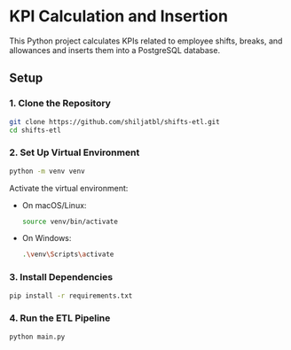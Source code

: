 
# KPI Calculation and Insertion

This Python project calculates KPIs related to employee shifts, breaks, and allowances and inserts them into a PostgreSQL database.

## Setup

### 1. Clone the Repository

```bash
git clone https://github.com/shiljatbl/shifts-etl.git
cd shifts-etl
```

### 2. Set Up Virtual Environment

```bash
python -m venv venv
```

Activate the virtual environment:

- On macOS/Linux:
  ```bash
  source venv/bin/activate
  ```
- On Windows:
  ```bash
  .\venv\Scripts\activate
  ```

### 3. Install Dependencies

```bash
pip install -r requirements.txt
```


### 4. Run the ETL Pipeline

```bash
python main.py
```

